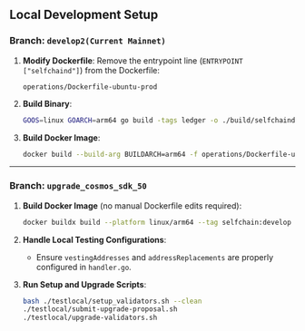 ## Local Development Setup

### Branch: `develop2(Current Mainnet)`

1. **Modify Dockerfile**:
   Remove the entrypoint line (`ENTRYPOINT ["selfchaind"]`) from the Dockerfile:

   ```
   operations/Dockerfile-ubuntu-prod
   ```

2. **Build Binary**:

   ```bash
   GOOS=linux GOARCH=arm64 go build -tags ledger -o ./build/selfchaind-linux-arm64 ./cmd/selfchaind/main.go
   ```

3. **Build Docker Image**:

   ```bash
   docker build --build-arg BUILDARCH=arm64 -f operations/Dockerfile-ubuntu-prod . -t selfchain:mainnet
   ```

---

### Branch: `upgrade_cosmos_sdk_50`

1. **Build Docker Image** (no manual Dockerfile edits required):

   ```bash
   docker buildx build --platform linux/arm64 --tag selfchain:develop -f operations/Dockerfile .
   ```

2. **Handle Local Testing Configurations**:

    * Ensure `vestingAddresses` and `addressReplacements` are properly configured in `handler.go`.

3. **Run Setup and Upgrade Scripts**:

   ```bash
   bash ./testlocal/setup_validators.sh --clean
   ./testlocal/submit-upgrade-proposal.sh
   ./testlocal/upgrade-validators.sh
   ```
